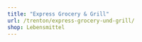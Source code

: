 ```yaml
---
title: "Express Grocery & Grill"
url: /trenton/express-grocery-und-grill/
shop: Lebensmittel
---
```

